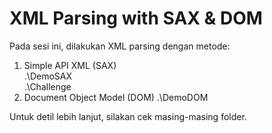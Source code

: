 # XML Parsing with SAX & DOM

Pada sesi ini, dilakukan XML parsing dengan metode: <br>

1. Simple API XML (SAX) <br>
   .\DemoSAX <br>
   .\Challenge<br>
2. Document Object Model (DOM)
   .\DemoDOM<br>

Untuk detil lebih lanjut, silakan cek masing-masing folder.
